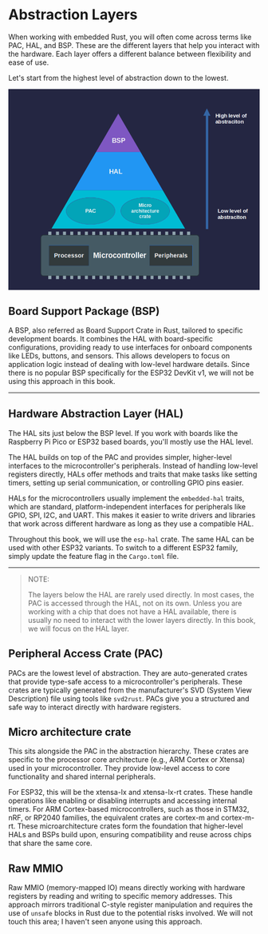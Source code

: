 # Abstraction Layers

When working with embedded Rust, you will often come across terms like PAC, HAL, and BSP. These are the different layers that help you interact with the hardware. Each layer offers a different balance between flexibility and ease of use.

Let's start from the highest level of abstraction down to the lowest.
 
<a href ="./images/abstraction-layers.png"><img alt="abstraction layers" style="display: block; margin: auto;" src="./images/abstraction-layers.png"/></a>
 

## Board Support Package (BSP)

A BSP, also referred as Board Support Crate in Rust, tailored to specific development boards.  It combines the HAL with board-specific configurations, providing ready to use interfaces for onboard components like LEDs, buttons, and sensors. This allows developers to focus on application logic instead of dealing with low-level hardware details. Since there is no popular BSP specifically for the ESP32 DevKit v1, we will not be using this approach in this book.

---

## Hardware Abstraction Layer (HAL)

The HAL sits just below the BSP level. If you work with boards like the Raspberry Pi Pico or ESP32 based boards, you'll mostly use the HAL level. 

The HAL builds on top of the PAC and provides simpler, higher-level interfaces to the microcontroller's peripherals. Instead of handling low-level registers directly, HALs offer methods and traits that make tasks like setting timers, setting up serial communication, or controlling GPIO pins easier.

HALs for the microcontrollers usually implement the `embedded-hal` traits, which are standard, platform-independent interfaces for peripherals like GPIO, SPI, I2C, and UART. This makes it easier to write drivers and libraries that work across different hardware as long as they use a compatible HAL.

Throughout this book, we will use the `esp-hal` crate. The same HAL can be used with other ESP32 variants. To switch to a different ESP32 family, simply update the feature flag in the `Cargo.toml` file.
 

---
> NOTE:
> 
> The layers below the HAL are rarely used directly. In most cases, the PAC is accessed through the HAL, not on its own. Unless you are working with a chip that does not have a HAL available, there is usually no need to interact with the lower layers directly. In this book, we will focus on the HAL layer.


## Peripheral Access Crate (PAC)

PACs are the lowest level of abstraction. They are auto-generated crates that provide type-safe access to a microcontroller's peripherals. These crates are typically generated from the manufacturer's SVD (System View Description) file using tools like `svd2rust`. PACs give you a structured and safe way to interact directly with hardware registers.

## Micro architecture crate

This sits alongside the PAC in the abstraction hierarchy. These crates are specific to the processor core architecture (e.g., ARM Cortex or Xtensa) used in your microcontroller. They provide low-level access to core functionality and shared internal peripherals. 

For ESP32, this will be the xtensa-lx and xtensa-lx-rt crates. These handle operations like enabling or disabling interrupts and accessing internal timers. For ARM Cortex-based microcontrollers, such as those in STM32, nRF, or RP2040 families, the equivalent crates are cortex-m and cortex-m-rt. These microarchitecture crates form the foundation that higher-level HALs and BSPs build upon, ensuring compatibility and reuse across chips that share the same core.

## Raw MMIO

Raw MMIO (memory-mapped IO) means directly working with hardware registers by reading and writing to specific memory addresses.  This approach mirrors traditional C-style register manipulation and requires the use of `unsafe` blocks in Rust due to the potential risks involved.  We will not touch this area; I haven't seen anyone using this approach.
